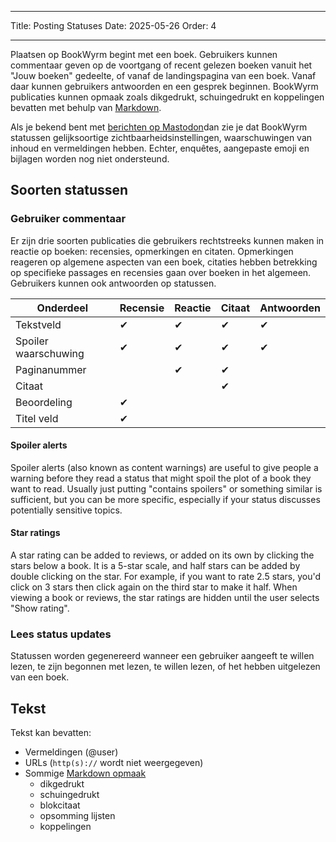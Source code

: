 - - -
Title: Posting Statuses Date: 2025-05-26 Order: 4
- - -

Plaatsen op BookWyrm begint met een boek. Gebruikers kunnen commentaar geven op de voortgang of recent gelezen boeken vanuit het "Jouw boeken" gedeelte, of vanaf de landingspagina van een boek. Vanaf daar kunnen gebruikers antwoorden en een gesprek beginnen. BookWyrm publicaties kunnen opmaak zoals dikgedrukt, schuingedrukt en koppelingen bevatten met behulp van [Markdown](https://www.markdownguide.org/cheat-sheet/).

Als je bekend bent met [berichten op Mastodon](https://docs.joinmastodon.org/user/posting/)dan zie je dat BookWyrm statussen gelijksoortige zichtbaarheidsinstellingen, waarschuwingen van inhoud en vermeldingen hebben. Echter, enquêtes, aangepaste emoji en bijlagen worden nog niet ondersteund.

## Soorten statussen

### Gebruiker commentaar

Er zijn drie soorten publicaties die gebruikers rechtstreeks kunnen maken in reactie op boeken: recensies, opmerkingen en citaten. Opmerkingen reageren op algemene aspecten van een boek, citaties hebben betrekking op specifieke passages en recensies gaan over boeken in het algemeen. Gebruikers kunnen ook antwoorden op statussen.

| Onderdeel            | Recensie | Reactie | Citaat | Antwoorden |
| -------------------- | -------- | ------- | ------ | ---------- |
| Tekstveld            | ✔        | ✔       | ✔      | ✔          |
| Spoiler waarschuwing | ✔        | ✔       | ✔      | ✔          |
| Paginanummer         |          | ✔       | ✔      |            |
| Citaat               |          |         | ✔      |            |
| Beoordeling          | ✔        |         |        |            |
| Titel veld           | ✔        |         |        |            |

#### Spoiler alerts

Spoiler alerts (also known as content warnings) are useful to give people a warning before they read a status that might spoil the plot of a book they want to read. Usually just putting "contains spoilers" or something similar is sufficient, but you can be more specific, especially if your status discusses potentially sensitive topics.

#### Star ratings

A star rating can be added to reviews, or added on its own by clicking the stars below a book. It is a 5-star scale, and half stars can be added by double clicking on the star. For example, if you want to rate 2.5 stars, you'd click on 3 stars then click again on the third star to make it half. When viewing a book or reviews, the star ratings are hidden until the user selects "Show rating".

### Lees status updates

Statussen worden gegenereerd wanneer een gebruiker aangeeft te willen lezen, te zijn begonnen met lezen, te willen lezen, of het hebben uitgelezen van een boek.

## Tekst
Tekst kan bevatten:

- Vermeldingen (@user)
- URLs (`http(s)://` wordt niet weergegeven)
- Sommige [Markdown opmaak](https://www.markdownguide.org/cheat-sheet/)
    - dikgedrukt
    - schuingedrukt
    - blokcitaat
    - opsomming lijsten
    - koppelingen

